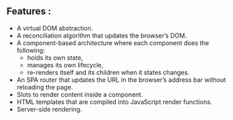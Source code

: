 ## Features :

- A virtual DOM abstraction.
- A reconciliation algorithm that updates the browser’s DOM.
- A component-based architecture where each component does the following:
  - holds its own state,
  - manages its own lifecycle,
  - re-renders itself and its children when it states changes.
- An SPA router that updates the URL in the browser’s address bar without reloading the page.
- Slots to render content inside a component.
- HTML templates that are compiled into JavaScript render functions.
- Server-side rendering.
